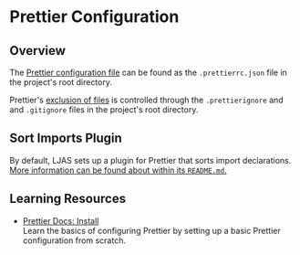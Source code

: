 # Prettier Configuration

## Overview

The [Prettier configuration file](https://prettier.io/docs/en/configuration) can be found as the `.prettierrc.json` file in the project's root directory.

Prettier's [exclusion of files](https://prettier.io/docs/en/ignore) is controlled through the `.prettierignore` and and `.gitignore` files in the project's root directory.

## Sort Imports Plugin

By default, LJAS sets up a plugin for Prettier that sorts import declarations. [More information can be found about within its `README.md`.](https://github.com/trivago/prettier-plugin-sort-imports)

## Learning Resources

-   [Prettier Docs: Install](https://prettier.io/docs/en/install.html)  
    Learn the basics of configuring Prettier by setting up a basic Prettier configuration from scratch.
